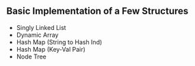 <h2>Basic Implementation of a Few Structures</h2>
<ul>
  <li>Singly Linked List</li>
  <li>Dynamic Array</li>
  <li>Hash Map (String to Hash Ind)</li>
  <li>Hash Map (Key-Val Pair)</li>
  <li>Node Tree</li>
<ul>
